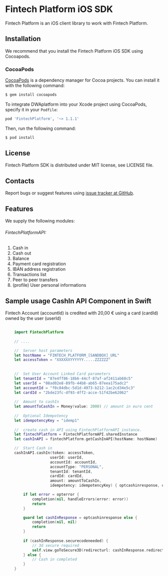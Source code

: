 Fintech Platform iOS SDK
=================================================
Fintech Platform is an iOS client library to work with Fintech Platform.

Installation
-------------------------------------------------
We recommend that you install the Fintech Platform iOS SDK using Cocoapods.

### CocoaPods

[CocoaPods](http://cocoapods.org) is a dependency manager for Cocoa projects. You can install it with the following command:

```bash
$ gem install cocoapods
```

To integrate DWAplatform into your Xcode project using CocoaPods, specify it in your `Podfile`:

```ruby
pod 'FintechPlatform', '~> 1.1.1'
```

Then, run the following command:

```bash
$ pod install
```



License
-------------------------------------------------
Fintech Platform SDK is distributed under MIT license, see LICENSE file.


Contacts
-------------------------------------------------
Report bugs or suggest features using
[issue tracker at GitHub](https://github.com/DWAplatform/dwaplatform-sdk-ios).

Features
-------------------------------------------------
We supply the following modules:

###### FintechPlatformAPI:

1. Cash in 
2. Cash out
3. Balance
4. Payment card registration
5. IBAN address registration
6. Transactions list
7. Peer to peer transfers
8. (profile) User personal informations

Sample usage CashIn API Component in Swift
-------------------------------------------------

Fintech Account (accountId) is credited with 20,00 € using a card (cardId) owned by the user (userId)
``` swift
    
    import FintechPlatform
    
    // ....

    //  Server host parameters
    let hostName = "FINTECH_PLATFORM_[SANDBOX]_URL"
    let accessToken = "XXXXXXYYYYYY.....ZZZZZZ"
    
    
    //  Set User Account Linked Card parameters
    let tenantId = "87e4ff86-18b6-44cf-87af-af2411ab68c5"
    let userId = "08ad02e8-89fb-44b8-ab65-87eea175adc2"
    let accountId = "f0c84dbc-5d1d-4973-b212-1ac2cd34e5c3"
    let cardId = "2bde23fc-df93-4ff2-acce-51f42be62062"
    
    //  Amount to cashIn
    let amountToCashIn = Money(value: 2000) // amount in euro cent
    
    //  Optional Idempotency
    let idempotencyKey = "idemp1"
    
    //  create cash in API using FintechPlatformAPI instance.
    let fintechPlatform = FintechPlatformAPI.sharedInstance
    let cashInAPI = fintechPlatform.getCashInAPI(hostName: hostName)

    //  Start Cash in
    cashInAPI.cashIn(token: accessToken,
	                userId: userId,
	                accountId: accountId,
	                accountType: "PERSONAL",
	                tenantId: tenantId,
	                cardId: cardId,
	                amount: amountToCashIn,
	                idempotency: idempotencyKey) { optcashinresponse, opterror ->

        if let error = opterror {
            completion(nil, handleErrors(error: error))
            return
        }

        guard let cashInResponse = optcashinresponse else {
            completion(nil, nil)
            return
        }
    
        if (cashInResponse.securecodeneeded) {
            // 3d secure required
            self.view.goToSecure3D(redirecturl: cashInResponse.redirecturl ?? "")
        } else {
            // Cash in completed
        }
    }

```

